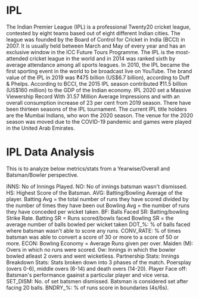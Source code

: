 # IPL

The Indian Premier League (IPL) is a professional Twenty20 cricket league, contested by eight teams based out of eight different Indian cities. 
The league was founded by the Board of Control for Cricket in India (BCCI) in 2007. It is usually held between March and May of every year and has an exclusive window in the ICC Future Tours Programme.
The IPL is the most-attended cricket league in the world and in 2014 was ranked sixth by average attendance among all sports leagues. 
In 2010, the IPL became the first sporting event in the world to be broadcast live on YouTube. The brand value of the IPL in 2019 was ₹475 billion (US$6.7 billion), according to Duff & Phelps. 
According to BCCI, the 2015 IPL season contributed ₹11.5 billion (US$160 million) to the GDP of the Indian economy. 
IPL 2020 set a Massive Viewership Record With 31.57 Million Average Impressions and with an overall consumption increase of 23 per cent from 2019 season.
There have been thirteen seasons of the IPL tournament. The current IPL title holders are the Mumbai Indians, who won the 2020 season.
The venue for the 2020 season was moved due to the COVID-19 pandemic and games were played in the United Arab Emirates.

# IPL Data Analysis

This is to analyze below metrics/stats from a Yearwise/Overall and Batsman/Bowler perspective.

INNS: No of Innings Played.
NO: No of innings batsman wasn't dismissed.
HS: Highest Score of the Batsman.
AVG: Batting/Bowling Average of the player. Batting Avg = the total number of runs they have scored divided by the number of times they have been out 
	 Bowling Avg = the number of runs they have conceded per wicket taken.
BF: Balls Faced
SR: Batting/bowling Strike Rate. Batting SR = Runs scored/bowls faced
	Bowling SR = the average number of balls bowled per wicket taken
DOT_%: % of balls faced where batsman wasn't able to score any runs.
CONV_RATE: % of times batsman was able to convert a score of 30 or more to a score of 50 or more.
ECON: Bowling Economy = Average Runs given per over.
Maiden (M): Overs in which no runs were scored.
0w: Innings in which the bowler bowled atleast 2 overs and went wicketless.
Partnership Stats: 
Innings Breakdown Stats: Stats broken down into 3 phases of the match. Poersplay (overs 0-6), middle overs (6-14) and death overs (14-20).
Player Face off: Batsman's performance gaainst a particular player and vice versa.
SET_DISM: No. of set batsmen dismissed. Batsman is considered set after facing 20 balls.
BNDRY_%: % of runs score in boundaries (4s/6s).
